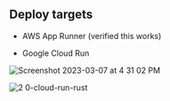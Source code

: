 ## Deploy targets

* AWS App Runner (verified this works)


* Google Cloud Run

![Screenshot 2023-03-07 at 4 31 02 PM](https://user-images.githubusercontent.com/58792/223558498-592b3190-499b-4c5c-951c-9c11f6ad1a24.png)

![2 0-cloud-run-rust](https://user-images.githubusercontent.com/58792/224507130-958a9da2-55e8-424b-bd66-4b13f522e30b.png)
